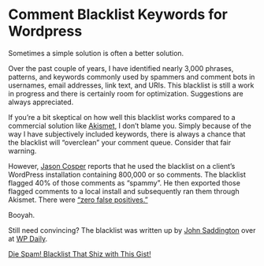 # Comment Blacklist Keywords for Wordpress

Sometimes a simple solution is often a better solution.

Over the past couple of years, I have identified nearly 3,000 phrases, patterns, and keywords commonly used by spammers and comment bots in usernames, email addresses, link text, and URIs. This blacklist is still a work in progress and there is certainly room for optimization. Suggestions are always appreciated.

If you’re a bit skeptical on how well this blacklist works compared to a commercial solution like [Akismet](http://akismet.com/), I don’t blame you. Simply because of the way I have subjectively included keywords, there is always a chance that the blacklist will “overclean” your comment queue. Consider that fair warning.

However, [Jason Cosper](https://github.com/boogah) reports that he used the blacklist on a client’s WordPress installation containing 800,000 or so comments. The blacklist flagged 40% of those comments as “spammy”. He then exported those flagged comments to a local install and subsequently ran them through Akismet. There were [“zero false positives.”](https://twitter.com/boogah/status/292031513590128640)

Booyah.

Still need convincing? The blacklist was written up by [John Saddington](http://john.do/) over at [WP Daily](http://john.do/).

[Die Spam! Blacklist That Shiz with This Gist!](http://wpdaily.co/comment-blacklist-gist/)